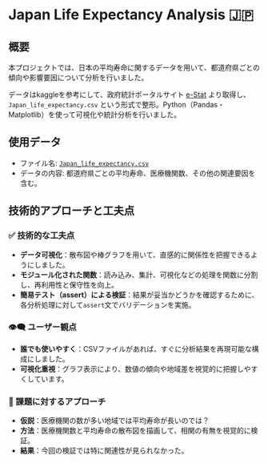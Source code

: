 # Japan Life Expectancy Analysis 🇯🇵

## 概要
本プロジェクトでは、日本の平均寿命に関するデータを用いて、都道府県ごとの傾向や影響要因について分析を行いました。

データはkaggleを参考にして、政府統計ポータルサイト [e-Stat](https://www.e-stat.go.jp/) より取得し、`Japan_life_expectancy.csv` という形式で整形。Python（Pandas・Matplotlib）を使って可視化や統計分析を行いました。

## 使用データ
- ファイル名: [`Japan_life_expectancy.csv`](https://github.com/user-attachments/files/20437255/Japan_life_expectancy.csv)
- データの内容: 都道府県ごとの平均寿命、医療機関数、その他の関連要因を含む。

## 技術的アプローチと工夫点

### ✅ 技術的な工夫点
- **データ可視化**：散布図や棒グラフを用いて、直感的に関係性を把握できるようにしました。
- **モジュール化された関数**：読み込み、集計、可視化などの処理を関数に分割し、再利用性と保守性を向上。
- **簡易テスト（assert）による検証**：結果が妥当かどうかを確認するために、各分析処理に対して`assert`文でバリデーションを実施。

### 👁‍🗨 ユーザー観点
- **誰でも使いやすく**：CSVファイルがあれば、すぐに分析結果を再現可能な構成にしました。
- **可視化重視**：グラフ表示により、数値の傾向や地域差を視覚的に把握しやすくしています。

### 🧩 課題に対するアプローチ
- **仮説**：医療機関の数が多い地域では平均寿命が長いのでは？
- **方法**：医療機関数と平均寿命の散布図を描画して、相関の有無を視覚的に検証。
- **結果**：今回の検証では特に関連性が見られなかった。
